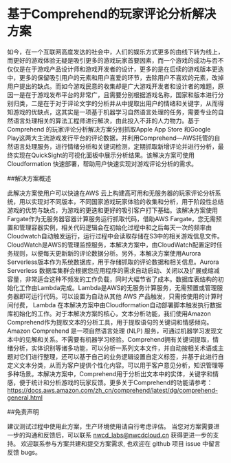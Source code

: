 # 基于Comprehend的玩家评论分析解决方案

如今，在一个互联网高度发达的社会中，人们的娱乐方式更多的由线下转为线上，而更好的游戏体验无疑是吸引更多的游戏玩家首要因素，而一个游戏的成功与否不仅仅是在于游戏产品设计师和游戏开发者的设计，更多的是在后续的游戏版本更迭中，更多的保留吸引用户的元素和用户喜爱的环节，去除用户不喜欢的元素，改掉用户提出的缺点。而如今游戏民意的收集却是广大游戏开发者和设计者的难题，原因一是在于游戏发布平台的非常广，且需要分别根据游戏名称，国家和版本进行分别归类，二是在于对于评论文字的分析并从中提取出用户的情绪和关键字，从而得知游戏的优缺点，这其实是一项基于机器学习自然语言处理的任务，需要专业的自然语言处理相关的算法工程师进行解决，由此投入不菲的人力物力。基于Comprehend 的玩家评论分析解决方案分别抓取Apple App Store 和Google Play这两大主流游戏发行平台的评论数据，并利用Comprehend—AWS托管的自然语言处理服务，进行情绪分析和关键词检测，定期抓取新增评论并进行分析，最终实现在QuickSight的可视化面板中展示分析结果。该解决方案可使用Cloudformation 快速部署，帮助用户快速实现对游戏评论分析的需求。

##解决方案概述

此解决方案使用户可以快速在AWS 云上构建高可用和无服务器的玩家评论分析系统，用以实现对不同版本，不同国家游戏玩家体验的收集和分析，用于阶段性总结游戏的优势与缺点，为游戏的更迭和更好的吸引客户打下基础。该解决方案使用Fargate作为无服务器容器计算服务运行抓取代码，借助AWS Fargate，您无需预置和管理容器实例，相关代码逻辑会在初始化过程中和之后每天一次的频率由Cloudwatch自动触发运行，运行过程中会读取存储在S3中的相关游戏信息文件。CloudWatch是AWS的管理监控服务，本解决方案中，由CloudWatch配置定时任务规则，以便每天更新新的评论数据分析。另外，本解决方案使用Aurora Serverless版本作为系统数据库，用于存储抓取的评论数据和相关信息。Aurora Serverless 数据库集群会根据您应用程序的需求自动启动、关闭以及扩展或缩减容量，非常适合这种不频发的工作负载，同时大幅节省了成本。数据库表结构的初始化工作由Lambda完成。Lambda是AWS的无服务计算服务，无需预置或管理服务器即可运行代码。可以设置为自动从其他 AWS 产品触发，只需按使用的计算时间付费， Lambda 在本解决方案中由Cloudformation自动部署脚本触发执行数据库初始化的工作。对于本解决方案的核心，文本分析功能，我们使用Amazon Comprehend作为提取文本的分析工具，用于提取语句的关键词和情感倾向。Amazon Comprehend 是一项自然语言处理 (NLP) 服务，可通过机器学习发现文本中的见解和关系。不需要有机器学习经验。Comprehend拥有关键词提取，情绪分析，实体识别等诸多功能，可以分析一系列文本文件，并自动按相关术语或主题对它们进行整理，还可以基于自己的业务逻辑设置自定义标签，并基于此进行自定义文本分类，从而为客户提供个性化内容。可以用于客户意见分析，知识管理等多种场景。本解决方案中，Comprehend用于分析出文本中的实体，关键字和情感，便于统计和分析游戏的玩家反馈。更多关于Comprehend的功能请参考：https://docs.aws.amazon.com/zh_cn/comprehend/latest/dg/comprehend-general.html



##免责声明

建议测试过程中使用此方案，生产环境使用请自行考虑评估。
当您对方案需要进一步的沟通和反馈后，可以联系 nwcd_labs@nwcdcloud.cn 获得更进一步的支持。
欢迎联系参与方案共建和提交方案需求, 也欢迎在 github 项目 issue 中留言反馈 bugs。


